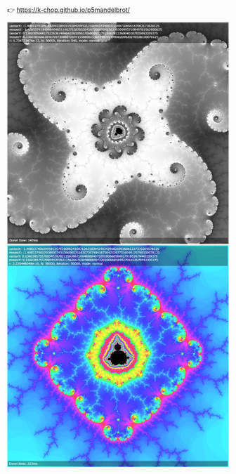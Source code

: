 👉 https://k-chop.github.io/p5mandelbrot/

![Screenshot1](images/ss1.png)
![Screenshot2](images/ss2.png)
